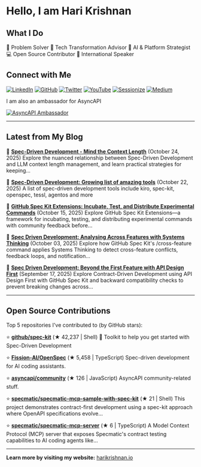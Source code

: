 # Hello, I am Hari Krishnan

## What I Do

🎯 Problem Solver
🔧 Tech Transformation Advisor
🤖 AI & Platform Strategist
💻 Open Source Contributor
🎤 International Speaker

## Connect with Me

[![LinkedIn](https://img.shields.io/badge/LinkedIn-0077B5?style=for-the-badge&logo=linkedin&logoColor=white)](https://www.linkedin.com/in/harikrishnan83/)
[![GitHub](https://img.shields.io/badge/GitHub-100000?style=for-the-badge&logo=github&logoColor=white)](https://github.com/harikrishnan83)
[![Twitter](https://img.shields.io/badge/Twitter-1DA1F2?style=for-the-badge&logo=twitter&logoColor=white)](https://twitter.com/harikrishnan83)
[![YouTube](https://img.shields.io/badge/Conference_Talks-FF0000?style=for-the-badge&logo=youtube&logoColor=white)](https://www.youtube.com/playlist?list=PLCvxeE-sz-sfub41wG1tQwRSR2rejWDmO)
[![Sessionize](https://img.shields.io/badge/Sessionize-1AB394?style=for-the-badge&logo=sessionize&logoColor=white)](https://sessionize.com/harikrishnan/)
[![Medium](https://img.shields.io/badge/Medium-000000?style=for-the-badge)](https://medium.com/polarizertech)

I am also an ambassador for AsyncAPI

[![AsyncAPI Ambassador](https://img.shields.io/badge/AsyncAPI-Ambassador-9146FF?style=for-the-badge&logo=asyncapi&logoColor=white)](https://www.asyncapi.com/community/ambassadors/harikrishnan83)

---

<!-- BLOG-POSTS-START -->
## Latest from My Blog

📝 **[Spec-Driven Development - Mind the Context Length](https://blog.harikrishnan.io/2025-10-24/spec-driven-development-mind-context-length)** (October 24, 2025)
   Explore the nuanced relationship between Spec-Driven Development and LLM context length management, and learn practical strategies for keeping...

📝 **[Spec-Driven Development: Growing list of amazing tools](https://blog.harikrishnan.io/2025-10-22/spec-driven-development-tools)** (October 22, 2025)
   A list of spec-driven development tools include kiro, spec-kit, openspec, tessl, agentos and more

📝 **[GitHub Spec Kit Extensions: Incubate, Test, and Distribute Experimental Commands](https://blog.harikrishnan.io/2025-10-15/spec-kit-extensions-incubate-test-distribute)** (October 15, 2025)
   Explore GitHub Spec Kit Extensions—a framework for incubating, testing, and distributing experimental commands with community feedback before...

📝 **[Spec Driven Development: Analysing Across Features with Systems Thinking](https://blog.harikrishnan.io/2025-10-03/spec-driven-development-analysing-across-features)** (October 03, 2025)
   Explore how GitHub Spec Kit's /cross-feature command applies Systems Thinking to detect cross-feature conflicts, feedback loops, and notification...

📝 **[Spec Driven Development: Beyond the First Feature with API Design First](https://blog.harikrishnan.io/2025-09-17/spec-driven-development-beyond-first-feature)** (September 17, 2025)
   Explore Contract-Driven Development using API Design First with GitHub Spec Kit and backward compatibility checks to prevent breaking changes across...

<!-- BLOG-POSTS-END -->

---

<!-- CONTRIBUTIONS-START -->
## Open Source Contributions

Top 5 repositories I've contributed to (by GitHub stars):

⭐ **[github/spec-kit](https://github.com/github/spec-kit)** (★ 42,237 | Shell)
   💫 Toolkit to help you get started with Spec-Driven Development

⭐ **[Fission-AI/OpenSpec](https://github.com/Fission-AI/OpenSpec)** (★ 5,458 | TypeScript)
   Spec-driven development for AI coding assistants.

⭐ **[asyncapi/community](https://github.com/asyncapi/community)** (★ 126 | JavaScript)
   AsyncAPI community-related stuff.

⭐ **[specmatic/specmatic-mcp-sample-with-spec-kit](https://github.com/specmatic/specmatic-mcp-sample-with-spec-kit)** (★ 21 | Shell)
   This project demonstrates contract-first development using a spec-kit approach where OpenAPI specifications evolve...

⭐ **[specmatic/specmatic-mcp-server](https://github.com/specmatic/specmatic-mcp-server)** (★ 6 | TypeScript)
   A Model Context Protocol (MCP) server that exposes Specmatic's contract testing capabilities to AI coding agents like...

<!-- CONTRIBUTIONS-END -->

---

**Learn more by visiting my website:** [harikrishnan.io](https://harikrishnan.io/)

